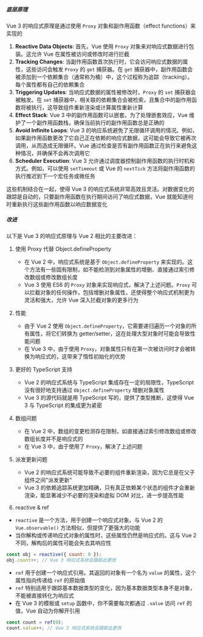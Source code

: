 ##### 底层原理

Vue 3 的响应式原理是通过使用 `Proxy` 对象和副作用函数（effect functions）来实现的

1. **Reactive Data Objects**: 首先，Vue 使用 `Proxy` 对象来对响应式数据进行包装。这允许 Vue 在属性被访问或修改时进行拦截
2. **Tracking Changes**: 当副作用函数首次执行时，它会访问响应式数据的属性，这些访问会触发 `Proxy` 的 `get` 捕获器。在 `get` 捕获器中，副作用函数会被添加到一个依赖集合（通常称为桶）中，这个过程称为追踪（tracking）。每个属性都有自己的依赖集合
3. **Triggering Updates**: 当响应式数据的属性被修改时，`Proxy` 的 `set` 捕获器会被触发。在 `set` 捕获器中，相关联的依赖集合会被检索，且集合中的副作用函数将被执行，这导致组件重新渲染或计算属性重新计算
4. **Effect Stack**: Vue 3 中的副作用函数可以嵌套。为了处理嵌套效应，Vue 维护了一个副作用函数栈，确保当前执行的副作用函数总是正确的
5. **Avoid Infinite Loops**: Vue 3 的响应系统避免了无限循环调用的情况。例如，如果副作用函数更改了它自己正在依赖的响应式数据，这可能会导致它被再次调用，从而造成无限循环。Vue 通过检查是否有副作用函数正在执行来避免这种情况，并确保不会再次调用它
6. **Scheduler Execution**: Vue 3 允许通过调度器控制副作用函数的执行时机和方式。例如，可以使用 `setTimeout` 或 Vue 的 `nextTick` 方法将副作用函数的执行推迟到下一个宏任务或微任务

这些机制结合在一起，使得 Vue 3 的响应式系统非常高效且灵活。对数据变化的跟踪是自动的，只要副作用函数在执行期间访问了响应式数据，Vue 就能知道何时重新执行这些副作用函数以响应数据变化

##### 改进

以下是 Vue 3 的响应式原理与 Vue 2 相比的主要改进：

1. 使用 Proxy 代替 Object.defineProperty

   - 在 Vue 2 中，响应式系统是基于 `Object.defineProperty` 来实现的。这个方法有一些固有限制，如不能检测到对象属性的增删、直接通过索引修改数组或修改数组长度
   - Vue 3 使用 ES6 的 `Proxy` 对象来实现响应式，解决了上述问题。`Proxy` 可以拦截对象的任何操作，包括增删对象属性，还使得整个响应式机制更为灵活和强大，允许 Vue 深入拦截对象的更多行为

2. 性能

   - 由于 Vue 2 使用 `Object.defineProperty`，它需要递归遍历一个对象的所有属性，将它们转换为 getter/setter，这在处理大型对象时可能会导致性能问题
   - 在 Vue 3 中，由于使用 `Proxy`，对象属性只有在第一次被访问时才会被转换为响应式的，这带来了惰性初始化的优势

3. 更好的 TypeScript 支持

   - Vue 2 的响应式系统与 TypeScript 集成存在一定的局限性，TypeScript 没有很好地支持通过 `Object.defineProperty` 增删对象属性
   - Vue 3 的源代码就是用 TypeScript 写的，提供了类型推断，这使得 Vue 3 与 TypeScript 的集成更为紧密

4. 数组问题

   - 在 Vue 2 中，数组的变更检测存在限制，如直接通过索引修改数组或修改数组长度并不是响应式的
   - 在 Vue 3 中，由于使用了 `Proxy`，解决了上述问题

5. 派发更新问题

   - Vue 2 的响应式系统可能导致不必要的组件重新渲染，因为它总是在父子组件之间"派发更新"
   - Vue 3 的依赖追踪系统更加精确，只有真正依赖某个状态的组件才会重新渲染，能显著减少不必要的渲染和虚拟 DOM 对比，进一步提高性能

6. reactive & ref

- `reactive` 是一个方法，用于创建一个响应式对象。与 Vue 2 的 `Vue.observable()` 方法相似，但提供了更强大的功能
- 当你解构或传递响应式对象的属性时，这些属性仍然是响应式的。这与 Vue 2 不同，解构后的属性可能会失去其响应性

```JavaScript
const obj = reactive({ count: 0 });
obj.count++; // Vue 3 响应式系统会跟踪此更改
```

- `ref` 用于创建一个响应式引用。其返回的对象有一个名为 `value` 的属性，这个属性指向传递给 `ref` 的原始值
- `ref` 特别适用于跟踪基本数据类型的变化，因为基本数据类型本身不是对象，不能被直接转化为响应式
- 在 Vue 3 的模板或 `setup` 函数中，你不需要每次都通过 `.value` 访问 `ref` 的值，Vue 自动为你解开引用

```JavaScript
const count = ref(0);
count.value++; // Vue 3 响应式系统会跟踪此更改
```


